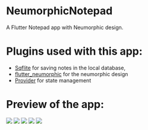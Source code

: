 # NeumorphicNotepad
A Flutter Notepad app with Neumorphic design.

# Plugins used with this app:
- [Sqflite](https://pub.dev/packages/sqflite) for saving notes in the local database,
- [flutter_neumorphic](https://pub.dev/packages/flutter_neumorphic) for the neumorphic design 
- [Provider](https://pub.dev/packages/provider) for state management

# Preview of the app:
![](https://github.com/rradzzio/NeumorphicNotepad/blob/main/notes.png)
![](https://github.com/rradzzio/NeumorphicNotepad/blob/main/add_note.png)
![](https://github.com/rradzzio/NeumorphicNotepad/blob/main/read_note.png)
![](https://github.com/rradzzio/NeumorphicNotepad/blob/main/delete.png)
![](https://github.com/rradzzio/NeumorphicNotepad/blob/main/empty_list.png)
